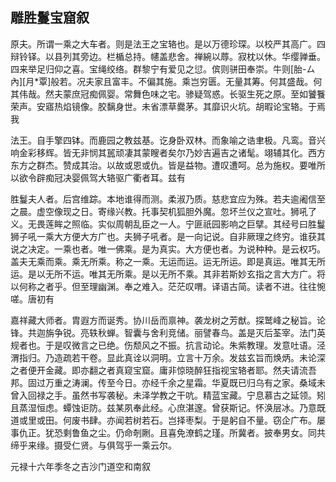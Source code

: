 ## 雕胜鬘宝窟叙

原夫。所谓一乘之大车者。则是法王之宝辂也。是以万德珍琛。以校严其高广。四辩铃铎。以县列其旁边。栏楯总持。幰盖悲舍。禅綩以蓐。寂枕以休。华缨亸垂。四来举足归仰之喜。宝绳绞络。群黎宁有爱见之愆。傧则骈田奉崇。牛则[胎-ㄙ 內][月*覃]般若。况夫家且富丰。不偏其施。乘岂穷匮。无量其筹。何其盛哉。何其伟哉。然夫蒙庶冠痴佩婴。常舞色味之宅。骖疑驾惑。长驱生死之原。至如饕餮荣声。安寤热焰镜像。胶黐身世。未省漂草爨茅。其靡识火坑。胡暇论宝辂。于焉我

法王。自手擎四钵。而鹿园之教兹基。讫身卧双林。而象喻之诰聿极。凡鸾。音兴响金彩移辉。皆无非悯其嚚顽凄其蒙瞍者矣尔乃妙吉遍吉之诸髦。翊辅其化。西方东方之群杰。赞成其治。以故或恩或仇。皆是益物。遭叹遭呵。总为施权。要唯所以欲令辟痴冠决婴佩驾大辂驱广衢者耳。兹有

胜鬘夫人者。后宫维踪。本地谁得而测。柔淑乃质。慈悲宜应为殊。若夫逾阇信至之晨。虚空像现之日。寄缘兴教。托事契机狐胆外魔。忽坏兰仪之宣吐。狮吼了义。无畏莲眸之照临。实似周朝乱臣之一人。宁匪祇园影响之巨擘。其经号曰胜鬘狮子吼一乘大方便大方广也。夫狮子吼者。是一向记说。自非厥理之终穷。谁获其说之决定。一乘也者。唯一佛乘。是为真实。大方便也者。为说种种。是云权巧。盖夫无乘而乘。乘无所乘。称之一乘。无运而运。运无所运。即是真运。唯其无所运。是以无所不运。唯其无所乘。是以无所不乘。其非若斯妙玄指之言大方广。将以何称之者乎。但至理幽渊。奉之难入。茫茫叹喟。译语古简。读者不进。往往惋嗟。唐初有

嘉祥藏大师者。胄遐方而诞秀。协川岳而禀神。袭龙树之芳猷。探鹫峰之秘旨。论锋。共迦旃争锐。亮轶秋蝉。智囊与舍利竞储。丽譬春鸟。盖是灭后荃宰。法门英规者也。于是叹微言之已绝。伤颓风之不振。抗言动论。朱紫教理。发意吐语。泾渭指归。乃造疏若干卷。显此真诠以洞明。立言十万余。发兹玄旨而焕炳。未论深之者便开金藏。即亦翻之者真窥宝窟。庸非惊晓醉狂指视宝辂者耶。然夫请流吾邦。固过万重之涛澜。传至今日。亦经千余之星霜。华夏既已归乌有之家。桑域未曾入回禄之手。虽然书写袭秘。未泽学教之干吭。精蓝宝藏。宁息慕古之延领。矧且蒸湿恒虑。蟫蚀讵防。兹某夙奉此经。心庶湛邃。曾获斯记。怀涣层冰。乃意既道或里或田。何废书肆。亦闻若树若石。岂择枣梨。于是躬自不量。窃企广布。屡事仇正。犹恐剩鲁鱼之尘。仍命剞劂。且喜免潦鹤之瑾。所冀者。披奉男女。同共缔乎来缘。摄受仁贤。与俱驾乎一乘云尔。

元禄十六年季冬之吉沙门道空和南叙